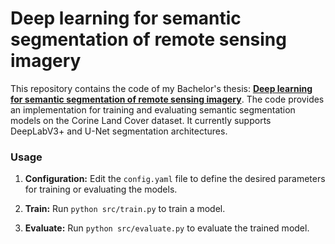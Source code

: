 # Deep learning for semantic segmentation of remote sensing imagery

This repository contains the code of my Bachelor's thesis: **[Deep learning for semantic segmentation of remote sensing imagery](https://upcommons.upc.edu/handle/2117/357131)**. The code provides an implementation for training and evaluating semantic segmentation models on the Corine Land Cover dataset. It currently supports DeepLabV3+ and U-Net segmentation architectures.

### Usage

1.  **Configuration:** Edit the `config.yaml` file to define the desired parameters for training or evaluating the models.

2.  **Train:** Run `python src/train.py` to train a model.

3.  **Evaluate:** Run `python src/evaluate.py` to evaluate the trained model.